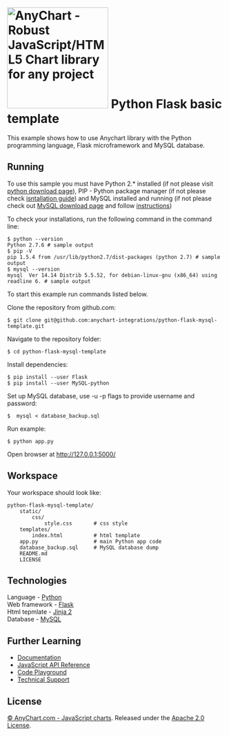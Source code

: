 [<img src="https://cdn.anychart.com/images/logo-transparent-segoe.png?2" width="234px" alt="AnyChart - Robust JavaScript/HTML5 Chart library for any project">](https://anychart.com)
Python Flask basic template
=========================

This example shows how to use Anychart library with the Python programming language, Flask microframework and MySQL database.

## Running

To use this sample you must have Python 2.* installed (if not please visit [python download page](https://www.python.org/downloads/release/python-2712/)), PIP - Python package manager (if not please check [isntallation guide](https://pip.pypa.io/en/stable/installing/)) and
MySQL installed and running (if not please check out [MySQL download page](https://dev.mysql.com/downloads/installer/) and follow [instructions](http://dev.mysql.com/doc/refman/5.7/en/installing.html))

To check your installations, run the following command in the command line:
```
$ python --version
Python 2.7.6 # sample output
$ pip -V
pip 1.5.4 from /usr/lib/python2.7/dist-packages (python 2.7) # sample output
$ mysql --version
mysql  Ver 14.14 Distrib 5.5.52, for debian-linux-gnu (x86_64) using readline 6. # sample output
```

To start this example run commands listed below.

Clone the repository from github.com:
```
$ git clone git@github.com:anychart-integrations/python-flask-mysql-template.git
```

Navigate to the repository folder:
```
$ cd python-flask-mysql-template
```

Install dependencies:
```
$ pip install --user Flask
$ pip install --user MySQL-python
```

Set up MySQL database, use -u -p flags to provide username and password:
```
$  mysql < database_backup.sql
```

Run example:
```
$ python app.py
```

Open browser at http://127.0.0.1:5000/

## Workspace
Your workspace should look like:
```
python-flask-mysql-template/
    static/
        css/
            style.css       # css style
    templates/
        index.html          # html template
    app.py                  # main Python app code
    database_backup.sql     # MySQL database dump
    README.md
    LICENSE

```

## Technologies
Language - [Python](https://www.python.org/)<br />
Web framework - [Flask](http://flask.pocoo.org/)<br />
Html tepmlate - [Jinja 2](http://jinja.pocoo.org/docs/dev/)<br />
Database - [MySQL](https://www.mysql.com/)<br />


## Further Learning
* [Documentation](https://docs.anychart.com)
* [JavaScript API Reference](https://api.anychart.com)
* [Code Playground](https://playground.anychart.com)
* [Technical Support](https://anychart.com/support)

## License
[© AnyChart.com - JavaScript charts](http://www.anychart.com). Released under the [Apache 2.0 License](https://github.com/anychart-integrations/python-flask-mysql-template/blob/master/LICENSE).
